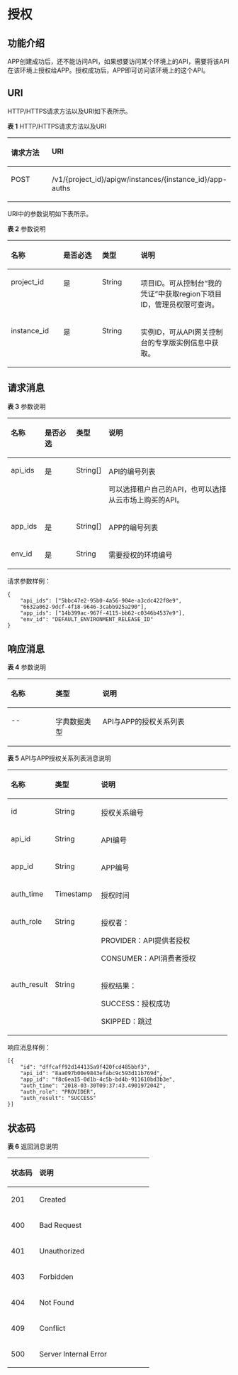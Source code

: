 # 授权<a name="apig-phapi-180713046"></a>

## 功能介绍<a name="section18879496"></a>

APP创建成功后，还不能访问API，如果想要访问某个环境上的API，需要将该API在该环境上授权给APP。授权成功后，APP即可访问该环境上的这个API。

## URI<a name="section35697742"></a>

HTTP/HTTPS请求方法以及URI如下表所示。

**表 1**  HTTP/HTTPS请求方法以及URI

<a name="table32925424"></a>
<table><thead align="left"><tr id="row22540195"><th class="cellrowborder" valign="top" width="20%" id="mcps1.2.3.1.1"><p id="p13816501"><a name="p13816501"></a><a name="p13816501"></a>请求方法</p>
</th>
<th class="cellrowborder" valign="top" width="80%" id="mcps1.2.3.1.2"><p id="p45394783"><a name="p45394783"></a><a name="p45394783"></a>URI</p>
</th>
</tr>
</thead>
<tbody><tr id="row53098826"><td class="cellrowborder" valign="top" width="20%" headers="mcps1.2.3.1.1 "><p id="p6037662"><a name="p6037662"></a><a name="p6037662"></a>POST</p>
</td>
<td class="cellrowborder" valign="top" width="80%" headers="mcps1.2.3.1.2 "><p id="p19288577"><a name="p19288577"></a><a name="p19288577"></a><span id="ph18230636164314"><a name="ph18230636164314"></a><a name="ph18230636164314"></a>/v1/{project_id}/apigw/instances/{instance_id}</span>/app-auths</p>
</td>
</tr>
</tbody>
</table>

URI中的参数说明如下表所示。

**表 2**  参数说明

<a name="table38510415"></a>
<table><thead align="left"><tr id="row62423067"><th class="cellrowborder" valign="top" width="23.46765323467653%" id="mcps1.2.5.1.1"><p id="p23103637"><a name="p23103637"></a><a name="p23103637"></a>名称</p>
</th>
<th class="cellrowborder" valign="top" width="17.348265173482652%" id="mcps1.2.5.1.2"><p id="p59455291"><a name="p59455291"></a><a name="p59455291"></a>是否必选</p>
</th>
<th class="cellrowborder" valign="top" width="17.348265173482652%" id="mcps1.2.5.1.3"><p id="p51149303"><a name="p51149303"></a><a name="p51149303"></a>类型</p>
</th>
<th class="cellrowborder" valign="top" width="41.835816418358164%" id="mcps1.2.5.1.4"><p id="p49452846"><a name="p49452846"></a><a name="p49452846"></a>说明</p>
</th>
</tr>
</thead>
<tbody><tr id="row46257610"><td class="cellrowborder" valign="top" width="23.46765323467653%" headers="mcps1.2.5.1.1 "><p id="p55878963"><a name="p55878963"></a><a name="p55878963"></a>project_id</p>
</td>
<td class="cellrowborder" valign="top" width="17.348265173482652%" headers="mcps1.2.5.1.2 "><p id="p29902160"><a name="p29902160"></a><a name="p29902160"></a>是</p>
</td>
<td class="cellrowborder" valign="top" width="17.348265173482652%" headers="mcps1.2.5.1.3 "><p id="p6155914"><a name="p6155914"></a><a name="p6155914"></a>String</p>
</td>
<td class="cellrowborder" valign="top" width="41.835816418358164%" headers="mcps1.2.5.1.4 "><p id="p28867016"><a name="p28867016"></a><a name="p28867016"></a>项目ID。可从控制台“我的凭证”中获取region下项目ID，管理员权限可查询。</p>
</td>
</tr>
<tr id="row7809161535314"><td class="cellrowborder" valign="top" width="23.46765323467653%" headers="mcps1.2.5.1.1 "><p id="p1780913159538"><a name="p1780913159538"></a><a name="p1780913159538"></a>instance_id</p>
</td>
<td class="cellrowborder" valign="top" width="17.348265173482652%" headers="mcps1.2.5.1.2 "><p id="p9809215115310"><a name="p9809215115310"></a><a name="p9809215115310"></a>是</p>
</td>
<td class="cellrowborder" valign="top" width="17.348265173482652%" headers="mcps1.2.5.1.3 "><p id="p1280914152538"><a name="p1280914152538"></a><a name="p1280914152538"></a>String</p>
</td>
<td class="cellrowborder" valign="top" width="41.835816418358164%" headers="mcps1.2.5.1.4 "><p id="p1880914157537"><a name="p1880914157537"></a><a name="p1880914157537"></a>实例ID，可从API网关控制台的专享版实例信息中获取。</p>
</td>
</tr>
</tbody>
</table>

## 请求消息<a name="section52844230"></a>

**表 3**  参数说明

<a name="table18870942"></a>
<table><thead align="left"><tr id="row61645284"><th class="cellrowborder" valign="top" width="15.15%" id="mcps1.2.5.1.1"><p id="p27212147"><a name="p27212147"></a><a name="p27212147"></a>名称</p>
</th>
<th class="cellrowborder" valign="top" width="14.14%" id="mcps1.2.5.1.2"><p id="p56700331"><a name="p56700331"></a><a name="p56700331"></a>是否必选</p>
</th>
<th class="cellrowborder" valign="top" width="14.14%" id="mcps1.2.5.1.3"><p id="p29324083"><a name="p29324083"></a><a name="p29324083"></a>类型</p>
</th>
<th class="cellrowborder" valign="top" width="56.57%" id="mcps1.2.5.1.4"><p id="p26440499"><a name="p26440499"></a><a name="p26440499"></a>说明</p>
</th>
</tr>
</thead>
<tbody><tr id="row61305684"><td class="cellrowborder" valign="top" width="15.15%" headers="mcps1.2.5.1.1 "><p id="p66813373"><a name="p66813373"></a><a name="p66813373"></a>api_ids</p>
</td>
<td class="cellrowborder" valign="top" width="14.14%" headers="mcps1.2.5.1.2 "><p id="p43174167"><a name="p43174167"></a><a name="p43174167"></a>是</p>
</td>
<td class="cellrowborder" valign="top" width="14.14%" headers="mcps1.2.5.1.3 "><p id="p7446666"><a name="p7446666"></a><a name="p7446666"></a>String[]</p>
</td>
<td class="cellrowborder" valign="top" width="56.57%" headers="mcps1.2.5.1.4 "><p id="p66309053"><a name="p66309053"></a><a name="p66309053"></a>API的编号列表</p>
<p id="p20917660"><a name="p20917660"></a><a name="p20917660"></a>可以选择租户自己的API，也可以选择从云市场上购买的API。</p>
</td>
</tr>
<tr id="row15262696"><td class="cellrowborder" valign="top" width="15.15%" headers="mcps1.2.5.1.1 "><p id="p28318893"><a name="p28318893"></a><a name="p28318893"></a>app_ids</p>
</td>
<td class="cellrowborder" valign="top" width="14.14%" headers="mcps1.2.5.1.2 "><p id="p12129019"><a name="p12129019"></a><a name="p12129019"></a>是</p>
</td>
<td class="cellrowborder" valign="top" width="14.14%" headers="mcps1.2.5.1.3 "><p id="p42926457"><a name="p42926457"></a><a name="p42926457"></a>String[]</p>
</td>
<td class="cellrowborder" valign="top" width="56.57%" headers="mcps1.2.5.1.4 "><p id="p54490959"><a name="p54490959"></a><a name="p54490959"></a>APP的编号列表</p>
</td>
</tr>
<tr id="row62570841"><td class="cellrowborder" valign="top" width="15.15%" headers="mcps1.2.5.1.1 "><p id="p35073364"><a name="p35073364"></a><a name="p35073364"></a>env_id</p>
</td>
<td class="cellrowborder" valign="top" width="14.14%" headers="mcps1.2.5.1.2 "><p id="p22370211"><a name="p22370211"></a><a name="p22370211"></a>是</p>
</td>
<td class="cellrowborder" valign="top" width="14.14%" headers="mcps1.2.5.1.3 "><p id="p47791"><a name="p47791"></a><a name="p47791"></a>String</p>
</td>
<td class="cellrowborder" valign="top" width="56.57%" headers="mcps1.2.5.1.4 "><p id="p3871071"><a name="p3871071"></a><a name="p3871071"></a>需要授权的环境编号</p>
</td>
</tr>
</tbody>
</table>

请求参数样例：

```
{
	"api_ids": ["5bbc47e2-95b0-4a56-904e-a3cdc422f8e9",
	"6632a062-9dcf-4f18-9646-3cabb925a290"],
	"app_ids": ["14b399ac-967f-4115-bb62-c0346b4537e9"],
	"env_id": "DEFAULT_ENVIRONMENT_RELEASE_ID"
}
```

## 响应消息<a name="section52524212"></a>

**表 4**  参数说明

<a name="table109779466461"></a>
<table><thead align="left"><tr id="row13977174694617"><th class="cellrowborder" valign="top" width="20%" id="mcps1.2.4.1.1"><p id="p20977134604610"><a name="p20977134604610"></a><a name="p20977134604610"></a>名称</p>
</th>
<th class="cellrowborder" valign="top" width="21%" id="mcps1.2.4.1.2"><p id="p16977194611469"><a name="p16977194611469"></a><a name="p16977194611469"></a>类型</p>
</th>
<th class="cellrowborder" valign="top" width="59%" id="mcps1.2.4.1.3"><p id="p129778467469"><a name="p129778467469"></a><a name="p129778467469"></a>说明</p>
</th>
</tr>
</thead>
<tbody><tr id="row12977104616467"><td class="cellrowborder" valign="top" width="20%" headers="mcps1.2.4.1.1 "><p id="p797714467461"><a name="p797714467461"></a><a name="p797714467461"></a>--</p>
</td>
<td class="cellrowborder" valign="top" width="21%" headers="mcps1.2.4.1.2 "><p id="p1597719464465"><a name="p1597719464465"></a><a name="p1597719464465"></a>字典数据类型</p>
</td>
<td class="cellrowborder" valign="top" width="59%" headers="mcps1.2.4.1.3 "><p id="p1697714634619"><a name="p1697714634619"></a><a name="p1697714634619"></a>API与APP的授权关系列表</p>
</td>
</tr>
</tbody>
</table>

**表 5**  API与APP授权关系列表消息说明

<a name="table1584515573365"></a>
<table><thead align="left"><tr id="row6845657113616"><th class="cellrowborder" valign="top" width="20%" id="mcps1.2.4.1.1"><p id="p1845115718366"><a name="p1845115718366"></a><a name="p1845115718366"></a>名称</p>
</th>
<th class="cellrowborder" valign="top" width="21%" id="mcps1.2.4.1.2"><p id="p10845145773618"><a name="p10845145773618"></a><a name="p10845145773618"></a>类型</p>
</th>
<th class="cellrowborder" valign="top" width="59%" id="mcps1.2.4.1.3"><p id="p68454577363"><a name="p68454577363"></a><a name="p68454577363"></a>说明</p>
</th>
</tr>
</thead>
<tbody><tr id="row68451557183610"><td class="cellrowborder" valign="top" width="20%" headers="mcps1.2.4.1.1 "><p id="p17845357143613"><a name="p17845357143613"></a><a name="p17845357143613"></a>id</p>
</td>
<td class="cellrowborder" valign="top" width="21%" headers="mcps1.2.4.1.2 "><p id="p58451557163620"><a name="p58451557163620"></a><a name="p58451557163620"></a>String</p>
</td>
<td class="cellrowborder" valign="top" width="59%" headers="mcps1.2.4.1.3 "><p id="p1845185743619"><a name="p1845185743619"></a><a name="p1845185743619"></a>授权关系编号</p>
</td>
</tr>
<tr id="row1384515716361"><td class="cellrowborder" valign="top" width="20%" headers="mcps1.2.4.1.1 "><p id="p16845175713610"><a name="p16845175713610"></a><a name="p16845175713610"></a>api_id</p>
</td>
<td class="cellrowborder" valign="top" width="21%" headers="mcps1.2.4.1.2 "><p id="p1784545719369"><a name="p1784545719369"></a><a name="p1784545719369"></a>String</p>
</td>
<td class="cellrowborder" valign="top" width="59%" headers="mcps1.2.4.1.3 "><p id="p17326141743912"><a name="p17326141743912"></a><a name="p17326141743912"></a>API编号</p>
</td>
</tr>
<tr id="row884545753619"><td class="cellrowborder" valign="top" width="20%" headers="mcps1.2.4.1.1 "><p id="p28451157183610"><a name="p28451157183610"></a><a name="p28451157183610"></a>app_id</p>
</td>
<td class="cellrowborder" valign="top" width="21%" headers="mcps1.2.4.1.2 "><p id="p12845357163617"><a name="p12845357163617"></a><a name="p12845357163617"></a>String</p>
</td>
<td class="cellrowborder" valign="top" width="59%" headers="mcps1.2.4.1.3 "><p id="p0845175717368"><a name="p0845175717368"></a><a name="p0845175717368"></a>APP编号</p>
</td>
</tr>
<tr id="row1484520572361"><td class="cellrowborder" valign="top" width="20%" headers="mcps1.2.4.1.1 "><p id="p188451057133617"><a name="p188451057133617"></a><a name="p188451057133617"></a>auth_time</p>
</td>
<td class="cellrowborder" valign="top" width="21%" headers="mcps1.2.4.1.2 "><p id="p12845125783619"><a name="p12845125783619"></a><a name="p12845125783619"></a>Timestamp</p>
</td>
<td class="cellrowborder" valign="top" width="59%" headers="mcps1.2.4.1.3 "><p id="p1784535714361"><a name="p1784535714361"></a><a name="p1784535714361"></a>授权时间</p>
</td>
</tr>
<tr id="row10845757193620"><td class="cellrowborder" valign="top" width="20%" headers="mcps1.2.4.1.1 "><p id="p11845105715362"><a name="p11845105715362"></a><a name="p11845105715362"></a>auth_role</p>
</td>
<td class="cellrowborder" valign="top" width="21%" headers="mcps1.2.4.1.2 "><p id="p78451357163611"><a name="p78451357163611"></a><a name="p78451357163611"></a>String</p>
</td>
<td class="cellrowborder" valign="top" width="59%" headers="mcps1.2.4.1.3 "><p id="p1784518572363"><a name="p1784518572363"></a><a name="p1784518572363"></a>授权者：</p>
<p id="p1581614211435"><a name="p1581614211435"></a><a name="p1581614211435"></a>PROVIDER：API提供者授权</p>
<p id="p36751423104316"><a name="p36751423104316"></a><a name="p36751423104316"></a>CONSUMER：API消费者授权</p>
</td>
</tr>
<tr id="row1684517579363"><td class="cellrowborder" valign="top" width="20%" headers="mcps1.2.4.1.1 "><p id="p13845175710369"><a name="p13845175710369"></a><a name="p13845175710369"></a>auth_result</p>
</td>
<td class="cellrowborder" valign="top" width="21%" headers="mcps1.2.4.1.2 "><p id="p15845957143620"><a name="p15845957143620"></a><a name="p15845957143620"></a>String</p>
</td>
<td class="cellrowborder" valign="top" width="59%" headers="mcps1.2.4.1.3 "><p id="p38451257163612"><a name="p38451257163612"></a><a name="p38451257163612"></a>授权结果：</p>
<p id="p1281614113430"><a name="p1281614113430"></a><a name="p1281614113430"></a>SUCCESS：授权成功</p>
<p id="p18221852144311"><a name="p18221852144311"></a><a name="p18221852144311"></a>SKIPPED：跳过</p>
</td>
</tr>
</tbody>
</table>

响应消息样例：

```
[{
	"id": "dffcaff92d144135a9f420fcd485bbf3",
	"api_id": "8aa097b00e9843efabc9c593d11b769d",
	"app_id": "f8c6ea15-0d1b-4c5b-bd4b-911610bd3b3e",
	"auth_time": "2018-03-30T09:37:43.490197204Z",
	"auth_role": "PROVIDER",
	"auth_result": "SUCCESS"
}]
```

## 状态码<a name="section5836023"></a>

**表 6**  返回消息说明

<a name="table4431296"></a>
<table><thead align="left"><tr id="row6152568"><th class="cellrowborder" valign="top" width="20%" id="mcps1.2.3.1.1"><p id="p28595977"><a name="p28595977"></a><a name="p28595977"></a>状态码</p>
</th>
<th class="cellrowborder" valign="top" width="80%" id="mcps1.2.3.1.2"><p id="p34572832"><a name="p34572832"></a><a name="p34572832"></a>说明</p>
</th>
</tr>
</thead>
<tbody><tr id="row48935970"><td class="cellrowborder" valign="top" width="20%" headers="mcps1.2.3.1.1 "><p id="p4390649"><a name="p4390649"></a><a name="p4390649"></a>201</p>
</td>
<td class="cellrowborder" valign="top" width="80%" headers="mcps1.2.3.1.2 "><p id="p73578115452"><a name="p73578115452"></a><a name="p73578115452"></a>Created</p>
</td>
</tr>
<tr id="row46667129"><td class="cellrowborder" valign="top" width="20%" headers="mcps1.2.3.1.1 "><p id="p21941106"><a name="p21941106"></a><a name="p21941106"></a>400</p>
</td>
<td class="cellrowborder" valign="top" width="80%" headers="mcps1.2.3.1.2 "><p id="p32399196"><a name="p32399196"></a><a name="p32399196"></a>Bad Request</p>
</td>
</tr>
<tr id="row23157315"><td class="cellrowborder" valign="top" width="20%" headers="mcps1.2.3.1.1 "><p id="p63803225"><a name="p63803225"></a><a name="p63803225"></a>401</p>
</td>
<td class="cellrowborder" valign="top" width="80%" headers="mcps1.2.3.1.2 "><p id="p678707"><a name="p678707"></a><a name="p678707"></a>Unauthorized</p>
</td>
</tr>
<tr id="row6108365"><td class="cellrowborder" valign="top" width="20%" headers="mcps1.2.3.1.1 "><p id="p25015561"><a name="p25015561"></a><a name="p25015561"></a>403</p>
</td>
<td class="cellrowborder" valign="top" width="80%" headers="mcps1.2.3.1.2 "><p id="p12994557"><a name="p12994557"></a><a name="p12994557"></a>Forbidden</p>
</td>
</tr>
<tr id="row49842156"><td class="cellrowborder" valign="top" width="20%" headers="mcps1.2.3.1.1 "><p id="p10682856"><a name="p10682856"></a><a name="p10682856"></a>404</p>
</td>
<td class="cellrowborder" valign="top" width="80%" headers="mcps1.2.3.1.2 "><p id="p60005041"><a name="p60005041"></a><a name="p60005041"></a>Not Found</p>
</td>
</tr>
<tr id="row3174462"><td class="cellrowborder" valign="top" width="20%" headers="mcps1.2.3.1.1 "><p id="p55804836"><a name="p55804836"></a><a name="p55804836"></a>409</p>
</td>
<td class="cellrowborder" valign="top" width="80%" headers="mcps1.2.3.1.2 "><p id="p23897867"><a name="p23897867"></a><a name="p23897867"></a>Conflict</p>
</td>
</tr>
<tr id="row13754214"><td class="cellrowborder" valign="top" width="20%" headers="mcps1.2.3.1.1 "><p id="p40349553"><a name="p40349553"></a><a name="p40349553"></a>500</p>
</td>
<td class="cellrowborder" valign="top" width="80%" headers="mcps1.2.3.1.2 "><p id="p14947689"><a name="p14947689"></a><a name="p14947689"></a>Server Internal Error</p>
</td>
</tr>
</tbody>
</table>

